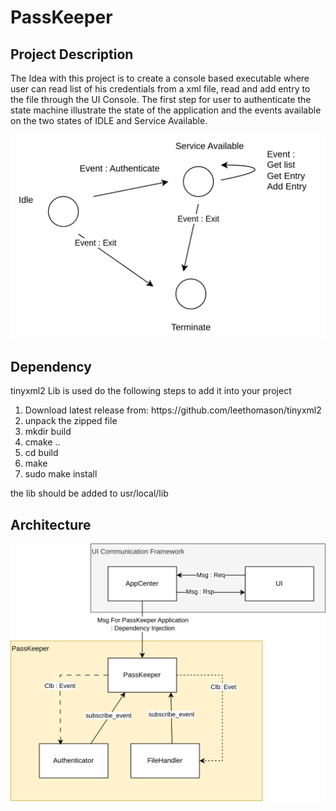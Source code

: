 # PassKeeper

## Project Description
The Idea with this project is to create a console based executable where user can read list of his credentials from a xml file, read and add entry to the file through the UI Console.
The first step for user to authenticate 
the state machine illustrate the state of the application and the events available on the two states of IDLE and Service Available.

![State Machine](Doc/StateMachine.png)

## Dependency

tinyxml2 Lib is used do the following steps to add it into your project </br>
<ol>
<li>Download latest release from: https://github.com/leethomason/tinyxml2 </li>
<li>unpack the zipped file </li>
<li>mkdir build</li>
<li> cmake .. </li>
<li> cd build</li>
<li> make</li>
<li> sudo make install </li>
</ol>
the lib should be added to usr/local/lib

## Architecture

![Architecture](Doc/Architecture.png)
